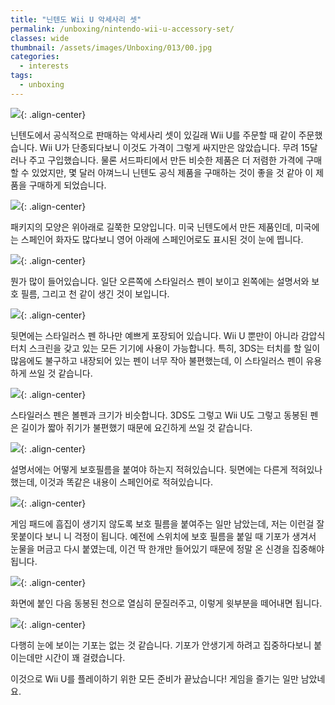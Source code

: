```yaml
---
title: "닌텐도 Wii U 악세사리 셋"
permalink: /unboxing/nintendo-wii-u-accessory-set/
classes: wide
thumbnail: /assets/images/Unboxing/013/00.jpg
categories:
  - interests
tags:
  - unboxing
---
```


![](/assets/images/Unboxing/013/00.jpg){: .align-center}

닌텐도에서 공식적으로 판매하는 악세사리 셋이 있길래 Wii U를 주문할 때 같이 주문했습니다. Wii U가 단종되다보니 이것도 가격이 그렇게 싸지만은 않았습니다. 무려 15달러나 주고 구입했습니다. 물론 서드파티에서 만든 비슷한 제품은 더 저렴한 가격에 구매할 수 있었지만, 몇 달러 아껴느니 닌텐도 공식 제품을 구매하는 것이 좋을 것 같아 이 제품을 구매하게 되었습니다.

![](/assets/images/Unboxing/013/01.jpg){: .align-center}

패키지의 모양은 위아래로 길쭉한 모양입니다. 미국 닌텐도에서 만든 제품인데, 미국에는 스페인어 화자도 많다보니 영어 아래에 스페인어로도 표시된 것이 눈에 띕니다.

![](/assets/images/Unboxing/013/02.jpg){: .align-center}

뭔가 많이 들어있습니다. 일단 오른쪽에 스타일러스 펜이 보이고 왼쪽에는 설명서와 보호 필름, 그리고 천 같이 생긴 것이 보입니다.

![](/assets/images/Unboxing/013/03.jpg){: .align-center}

뒷면에는 스타일러스 펜 하나만 예쁘게 포장되어 있습니다. Wii U 뿐만이 아니라 감압식 터치 스크린을 갖고 있는 모든 기기에 사용이 가능합니다. 특히, 3DS는 터치를 할 일이 많음에도 불구하고 내장되어 있는 펜이 너무 작아 불편했는데, 이 스타일러스 펜이 유용하게 쓰일 것 같습니다.

![](/assets/images/Unboxing/013/04.jpg){: .align-center}

스타일러스 펜은 볼펜과 크기가 비슷합니다. 3DS도 그렇고 Wii U도 그렇고 동봉된 펜은 길이가 짧아 쥐기가 불편했기 때문에 요긴하게 쓰일 것 같습니다.

![](/assets/images/Unboxing/013/05.jpg){: .align-center}

설명서에는 어떻게 보호필름을 붙여야 하는지 적혀있습니다. 뒷면에는 다른게 적혀있나 했는데, 이것과 똑같은 내용이 스페인어로 적혀있습니다.

![](/assets/images/Unboxing/013/06.jpg){: .align-center}

게임 패드에 흠집이 생기지 않도록 보호 필름을 붙여주는 일만 남았는데, 저는 이런걸 잘 못붙이다 보니 니 걱정이 됩니다. 예전에 스위치에 보호 필름을 붙일 때 기포가 생겨서 눈물을 머금고 다시 붙였는데, 이건 딱 한개만 들어있기 때문에 정말 온 신경을 집중해야 됩니다.

![](/assets/images/Unboxing/013/07.jpg){: .align-center}

화면에 붙인 다음 동봉된 천으로 열심히 문질러주고, 이렇게 윗부분을 떼어내면 됩니다.

![](/assets/images/Unboxing/013/08.jpg){: .align-center}

다행히 눈에 보이는 기포는 없는 것 같습니다. 기포가 안생기게 하려고 집중하다보니 붙이는데만 시간이 꽤 걸렸습니다.

이것으로 Wii U를 플레이하기 위한 모든 준비가 끝났습니다! 게임을 즐기는 일만 남았네요.